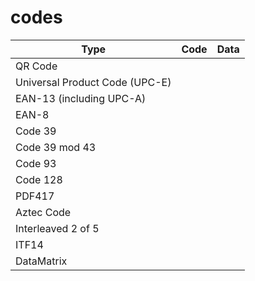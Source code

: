 # codes

Type | Code | Data
--- | --- | ---
QR Code | | 
Universal Product Code (UPC-E) | | 
EAN-13 (including UPC-A) | | 
EAN-8 | | 
Code 39 | | 
Code 39 mod 43 | | 
Code 93 | | 
Code 128 | | 
PDF417 | | 
Aztec Code | | 
Interleaved 2 of 5 | | 
ITF14 | | 
DataMatrix | | 
